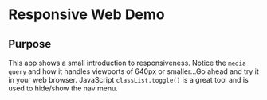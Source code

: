 # Responsive Web Demo

## Purpose

This app shows a small introduction to responsiveness. Notice the `media query` and how it handles viewports of 640px or smaller...Go ahead and try it in your web browser. JavaScript `classList.toggle()` is a great tool and is used to hide/show the nav menu.
